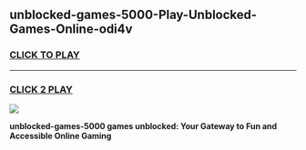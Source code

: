 
## unblocked-games-5000-Play-Unblocked-Games-Online-odi4v
<h3>
<a href="https://premium76.site?title=unblocked-games-5000&ref=25A">CLICK TO PLAY</a></h3>
<hr>

<h3>
<a href="https://premium76.site?title=unblocked-games-5000&ref=25A">CLICK 2 PLAY</a>
  
</h3>

<a href="https://premium76.site?title=unblocked-games-5000&ref=25A"><img src="https://clearcache.store/games.png"></a>


**unblocked-games-5000 games unblocked: Your Gateway to Fun and Accessible Online Gaming**
